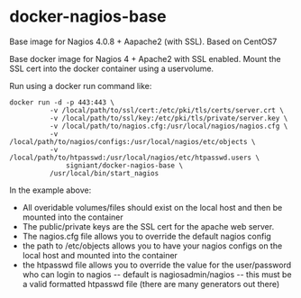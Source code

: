 # docker-nagios-base 
Base image for Nagios 4.0.8 + Aapache2 (with SSL).  Based on CentOS7

Base docker image for Nagios 4 + Apache2 with SSL enabled.  Mount the SSL cert into the docker container using a uservolume.

Run using a docker run command like:

````
docker run -d -p 443:443 \
	      -v /local/path/to/ssl/cert:/etc/pki/tls/certs/server.crt \
	      -v /local/path/to/ssl/key:/etc/pki/tls/private/server.key \
	      -v /local/path/to/nagios.cfg:/usr/local/nagios/nagios.cfg \
	      -v /local/path/to/nagios/configs:/usr/local/nagios/etc/objects \
	      -v /local/path/to/htpasswd:/usr/local/nagios/etc/htpasswd.users \
              signiant/docker-nagios-base \
	      /usr/local/bin/start_nagios

````

In the example above:
- All overidable volumes/files should exist on the local host and then be mounted into the container
- The public/private keys are the SSL cert for the apache web server.
- The nagios.cfg file allows you to override the default nagios config
- the path to /etc/objects allows you to have your nagios configs on the local host and mounted into the container
- the htpasswd file allows you to override the value for the user/password who can login to nagios
-- default is nagiosadmin/nagios
-- this must be a valid formatted htpasswd file (there are many generators out there)


